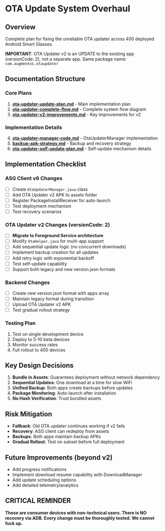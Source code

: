 # OTA Update System Overhaul

## Overview
Complete plan for fixing the unreliable OTA updater across 400 deployed Android Smart Glasses.

**IMPORTANT**: OTA Updater v2 is an UPDATE to the existing app (versionCode: 2), not a separate app. Same package name: `com.augmentos.otaupdater`

## Documentation Structure

### Core Plans
1. **[ota-updater-update-plan.md](ota-updater-update-plan.md)** - Main implementation plan
2. **[ota-updater-complete-flow.md](ota-updater-complete-flow.md)** - Complete system flow diagram
3. **[ota-updater-v2-improvements.md](ota-updater-v2-improvements.md)** - Key improvements for v2

### Implementation Details
4. **[ota-updater-manager-code.md](ota-updater-manager-code.md)** - OtaUpdaterManager implementation
5. **[backup-apk-strategy.md](backup-apk-strategy.md)** - Backup and recovery strategy
6. **[ota-updater-self-update-plan.md](ota-updater-self-update-plan.md)** - Self-update mechanism details

## Implementation Checklist

### ASG Client v6 Changes
- [ ] Create `OtaUpdaterManager.java` class
- [ ] Add OTA Updater v2 APK to assets folder
- [ ] Register PackageInstallReceiver for auto-launch
- [ ] Test deployment mechanism
- [ ] Test recovery scenarios

### OTA Updater v2 Changes (versionCode: 2)
- [ ] **Migrate to Foreground Service architecture**
- [ ] Modify `OtaHelper.java` for multi-app support
- [ ] Add sequential update logic (no concurrent downloads)
- [ ] Implement backup creation for all updates
- [ ] Add retry logic with exponential backoff
- [ ] Test self-update capability
- [ ] Support both legacy and new version.json formats

### Backend Changes
- [ ] Create new version.json format with apps array
- [ ] Maintain legacy format during transition
- [ ] Upload OTA Updater v2 APK
- [ ] Test gradual rollout strategy

### Testing Plan
1. Test on single development device
2. Deploy to 5-10 beta devices
3. Monitor success rates
4. Full rollout to 400 devices

## Key Design Decisions

1. **Bundle in Assets**: Guarantees deployment without network dependency
2. **Sequential Updates**: One download at a time for slow WiFi
3. **Unified Backup**: Both apps create backups before updates
4. **Package Monitoring**: Auto-launch after installation
5. **No Hash Verification**: Trust bundled assets

## Risk Mitigation

- **Fallback**: Old OTA updater continues working if v2 fails
- **Recovery**: ASG client can redeploy from assets
- **Backups**: Both apps maintain backup APKs
- **Gradual Rollout**: Test on subset before full deployment

## Future Improvements (beyond v2)

- Add progress notifications
- Implement download resume capability with DownloadManager
- Add update scheduling options
- Add detailed telemetry/analytics

## CRITICAL REMINDER

**These are consumer devices with non-technical users. There is NO recovery via ADB. Every change must be thoroughly tested. We cannot fuck up.**
